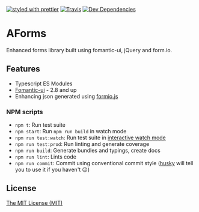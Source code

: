 [![styled with prettier](https://img.shields.io/badge/styled_with-prettier-ff69b4.svg)](https://github.com/prettier/prettier)
[![Travis](https://travis-ci.com/adornala/aForms.svg?branch=main)](https://travis-ci.com/adornala/aForms.svg?branch=main)
[![Dev Dependencies](https://status.david-dm.org/gh/adornala/aForms.svg)](https://status.david-dm.org/gh/adornala/aForms.svg)

# AForms

Enhanced forms library built using fomantic-ui, jQuery and form.io.

## Features

- Typescript ES Modules
- [Fomantic-ui](https://fomantic-ui.com/) - 2.8 and up
- Enhancing json generated using [formio.js](https://github.com/formio/formio.js)

### NPM scripts

 - `npm t`: Run test suite
 - `npm start`: Run `npm run build` in watch mode
 - `npm run test:watch`: Run test suite in [interactive watch mode](http://facebook.github.io/jest/docs/cli.html#watch)
 - `npm run test:prod`: Run linting and generate coverage
 - `npm run build`: Generate bundles and typings, create docs
 - `npm run lint`: Lints code
 - `npm run commit`: Commit using conventional commit style ([husky](https://github.com/typicode/husky) will tell you to use it if you haven't :wink:)

## License

[The MIT License (MIT)](./LICENSE.md)
